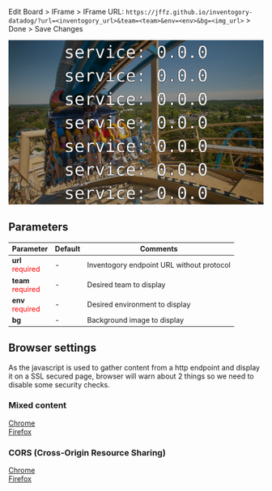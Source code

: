 Edit Board > IFrame > IFrame URL: `https://jffz.github.io/inventogory-datadog/?url=<inventogory_url>&team=<team>&env=<env>&bg=<img_url>` > Done > Save Changes

![preview on a screenboard](preview.png)

## Parameters

| Parameter  | Default  | Comments  |
|---|---|---|
| <b>url</b> <br><span style="color:red">required</span> | -  | Inventogory endpoint URL without protocol |
| <b>team</b> <br><span style="color:red">required</span>  | -  | Desired team to display  |
| <b>env</b> <br><span style="color:red">required</span>  | -  |  Desired environment to display |
| <b>bg</b> | -  | Background image to display |

## Browser settings
As the javascript is used to gather content from a http endpoint and display it on a SSL secured page, browser will warn about 2 things so we need to disable some security checks.

### Mixed content 
[Chrome](https://stackoverflow.com/questions/18321032/how-to-get-chrome-to-allow-mixed-content)  
[Firefox](https://support.mozilla.org/en-US/kb/mixed-content-blocking-firefox)

### CORS (Cross-Origin Resource Sharing)
[Chrome](https://chrome.google.com/webstore/detail/allow-control-allow-origi/nlfbmbojpeacfghkpbjhddihlkkiljbi?hl=en)  
[Firefox](https://addons.mozilla.org/en-US/firefox/addon/cors-everywhere/)

